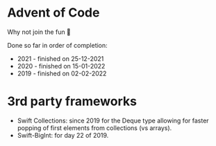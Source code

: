 # Advent of Code

Why not join the fun 🎄

Done so far in order of completion:

 * 2021 - finished on 25-12-2021
 * 2020 - finished on 15-01-2022
 * 2019 - finished on 02-02-2022
 
# 3rd party frameworks

 * Swift Collections: since 2019 for the Deque type allowing for faster popping of first elements from collections (vs arrays).
 * Swift-BigInt: for day 22 of 2019.
 
